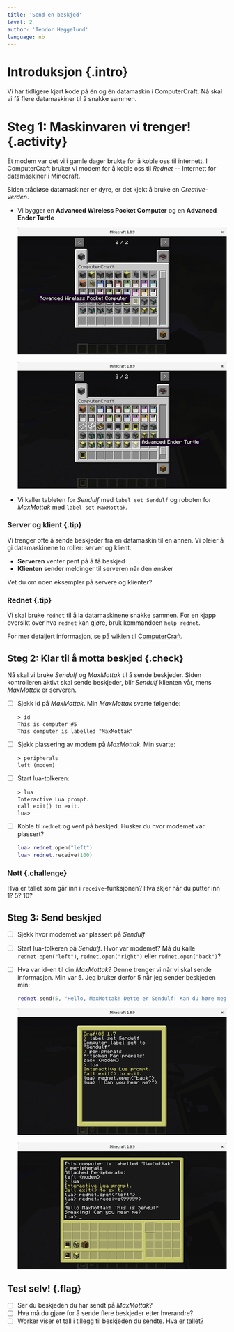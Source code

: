 ```yaml
---
title: 'Send en beskjed'
level: 2
author: 'Teodor Heggelund'
language: nb
---
```


# Introduksjon {.intro}

Vi har tidligere kjørt kode på én og én datamaskin i ComputerCraft. Nå skal vi få flere datamaskiner til å snakke sammen.

# Steg 1: Maskinvaren vi trenger! {.activity}

Et modem var det vi i gamle dager brukte for å koble oss til internett. I ComputerCraft bruker vi modem for å koble oss til *Rednet* -- Internett for datamaskiner i Minecraft.

Siden trådløse datamaskiner er dyre, er det kjekt å bruke en *Creative-verden*.

+ Vi bygger en **Advanced Wireless Pocket Computer** og en **Advanced Ender Turtle**

  ![Bilde av en Advanced Wireless Pocket Computer](build_advanced_wireless_pocket_computer.png)

  ![Bilde av en Advanced Ender Turtle](build_advanced_ender_turtle.png)

+ Vi kaller tableten for *Sendulf* med `label set Sendulf` og roboten for *MaxMottak* med `label set MaxMottak`.

### Server og klient {.tip}

Vi trenger ofte å sende beskjeder fra en datamaskin til en annen. Vi pleier å
gi datamaskinene to roller: server og klient.

* **Serveren** venter pent på å få beskjed
* **Klienten** sender meldinger til serveren når den ønsker

Vet du om noen eksempler på servere og klienter?

### Rednet {.tip}

Vi skal bruke `rednet` til å la datamaskinene snakke sammen. For en kjapp oversikt over hva `rednet` kan gjøre, bruk kommandoen `help rednet`.

For mer detaljert informasjon, se på wikien til [ComputerCraft](http://computercraft.info/wiki/Rednet_%28API%29).

## Steg 2: Klar til å motta beskjed {.check}

Nå skal vi bruke *Sendulf* og *MaxMottak* til å sende beskjeder. Siden kontrolleren aktivt skal sende beskjeder, blir *Sendulf* klienten vår, mens *MaxMottak* er serveren.


- [ ] Sjekk id på *MaxMottak*. Min *MaxMottak* svarte følgende:

  ```
  > id
  This is computer #5
  This computer is labelled "MaxMottak"
  ```

- [ ] Sjekk plassering av modem på *MaxMottak*. Min svarte:

  ```
  > peripherals
  left (modem)
  ```

- [ ] Start lua-tolkeren:

  ```
  > lua
  Interactive Lua prompt.
  call exit() to exit.
  lua>
  ```

- [ ] Koble til `rednet` og vent på beskjed. Husker du hvor modemet var plassert?

  ```lua
  lua> rednet.open("left")
  lua> rednet.receive(100)
  ```

### Nøtt {.challenge}

Hva er tallet som går inn i `receive`-funksjonen? Hva skjer når du putter inn 1? 5? 10?

## Steg 3: Send beskjed

- [ ] Sjekk hvor modemet var plassert på *Sendulf*

- [ ] Start lua-tolkeren på *Sendulf*. Hvor var modemet? Må du kalle `rednet.open("left")`, `rednet.open("right")` eller `rednet.open("back")`?

- [ ] Hva var id-en til din *MaxMottak*? Denne trenger vi når vi skal sende informasjon. Min var 5. Jeg bruker derfor 5 når jeg sender beskjeden min:

  ```lua
  rednet.send(5, "Hello, MaxMottak! Dette er Sendulf! Kan du høre meg?")
  ```

  ![Bilde av Sendulf som sender en melding over rednet](melding_sendulf.png)

  ![Bilde av MaxMottak som motar en melding over rednet](melding_maxmottak.png)

## Test selv! {.flag}

- [ ] Ser du beskjeden du har sendt på *MaxMottak*?
- [ ] Hva må du gjøre for å sende flere beskjeder etter hverandre?
- [ ] Worker viser et tall i tillegg til beskjeden du sendte. Hva er tallet?
